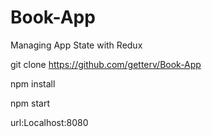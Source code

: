 # Book-App

Managing App State with Redux

git clone https://github.com/getterv/Book-App

npm install

npm start

url:Localhost:8080


